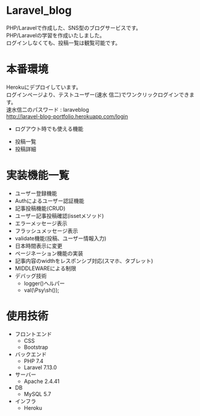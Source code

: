 
# Laravel_blog

PHP/Laravelで作成した、SNS型のブログサービスです。  
PHP/Laravelの学習を作成いたしました。  
ログインしなくても、投稿一覧は観覧可能です。

# 本番環境
 
Herokuにデプロイしています。  
ログインページより、テストユーザー(速水 信二)でワンクリックログインできます。  
速水信二のパスワード :  laraveblog  
http://laravel-blog-portfolio.herokuapp.com/login  

*  ログアウト時でも使える機能
  -  投稿一覧
  -  投稿詳細

# 実装機能一覧

* ユーザー登録機能
* Authによるユーザー認証機能
* 記事投稿機能(CRUD)
* ユーザー記事投稿確認(issetメソッド)
* エラーメッセージ表示
* フラッシュメッセージ表示
* validate機能(投稿、ユーザー情報入力)
* 日本時間表示に変更
* ページネーション機能の実装
* 記事内容のwidthをレスポンシブ対応(スマホ、タブレット)
* MIDDLEWAREによる制限
* デバッグ技術
  -  logger()ヘルパー
  -  val(\Psy\sh());

# 使用技術
 
* フロントエンド
  - CSS
  - Bootstrap
* バックエンド
  - PHP 7.4
  - Laravel 7.13.0
* サーバー
  - Apache 2.4.41
* DB
  - MySQL 5.7
* インフラ
  - Heroku
